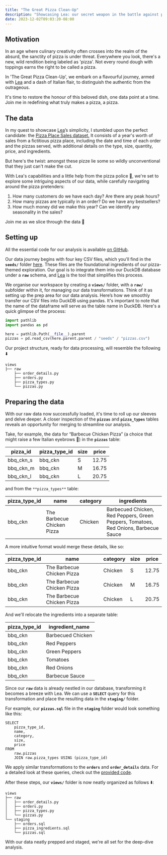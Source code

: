 ```yaml
---
title: "The Great Pizza Clean-Up"
description: "Showcasing Lea: our secret weapon in the battle against pizza pretenders. Lea helps us slice through the clutter, identifying and tossing out the most outrageous pizza claims."
date: 2023-12-02T09:03:20-08:00
---
```


## Motivation

In an age where culinary creativity often crosses into the realm of the absurd, the sanctity of pizza is under threat. Everywhere you look, there's a new, wild rendition being labeled as 'pizza'. Not every round dough with toppings earns the right to be called a pizza.

In 'The Great Pizza Clean-Up', we embark on a flavourful journey, armed with [Lea](https://github.com/carbonfact/lea) and a dash of Italian flair, to distinguish the authentic from the outrageous.

It's time to restore the honour of this beloved dish, one data point at a time. Join me in redefining what truly makes a pizza, a pizza.

## The data

In my quest to showcase [Lea](https://github.com/carbonfact/lea)’s simplicity, I stumbled upon the perfect candidate: the [Pizza Place Sales dataset.](https://www.mavenanalytics.io/data-playground?search=pizza%20place%20sales) It consists of a year's worth of sales from a fictitious pizza place, including the date and time of each order and the pizzas served, with additional details on the type, size, quantity, price, and ingredients.

But here's the twist: amongst these pizze lie some so wildly unconventional that they just can't make the cut.

With Lea's capabilities and a little help from the pizza police 🚨, we're set to explore some intriguing aspects of our data, while carefully navigating around the pizza pretenders:

1. How many customers do we have each day? Are there any peak hours?
2. How many pizzas are typically in an order? Do we have any bestsellers?
3. How much money did we make this year? Can we identify any seasonality in the sales?

Join me as we slice through the data 🍕

## Setting up

All the essential code for our analysis is available [on GitHub](https://github.com/LeonardoNatale/the-great-pizza-cleanup).

Our data journey begins with four key CSV files, which you'll find in the **`seeds/`** folder [here](https://github.com/LeonardoNatale/the-great-pizza-cleanup/tree/main/seeds). These files are the foundational ingredients of our pizza-themed exploration. Our goal is to integrate them into our DuckDB database under a **`raw`** schema, and [Lea](https://github.com/carbonfact/lea) is the tool that simplifies this process.

We organise our workspace by creating a **`views/`** folder, with a **`raw/`** subfolder within it, for managing our data transformations. Think of it as setting up the prep area for our data analysis. Here’s how we smoothly transfer our CSV files into DuckDB using pandas. It's important to note that the name of the dataframe will serve as the table name in DuckDB. Here's a quick glimpse of the process:

```python
import pathlib
import pandas as pd

here = pathlib.Path(__file__).parent
pizzas = pd.read_csv(here.parent.parent / "seeds" / "pizzas.csv")
```

Our project structure, ready for data processing, will resemble the following ⬇️

```
views
├── raw
    ├── order_details.py
    ├── orders.py
    ├── pizza_types.py
    └── pizzas.py
```

## Preparing the data

With our raw data now successfully loaded, it's time to roll up our sleeves and delve deeper. A closer inspection of the **`pizzas`** and **`pizza_types`** tables reveals an opportunity for merging to streamline our analysis.

Take, for example, the data for “Barbecue Chicken Pizza” (a choice that might raise a few Italian eyebrows 🤢) in the **`pizzas`** table:

| pizza_id  | pizza_type_id | size | price |
| --------- | ------------- | ---- | ----- |
| bbq_ckn_s | bbq_ckn       | S    | 12.75 |
| bbq_ckn_m | bbq_ckn       | M    | 16.75 |
| bbq_ckn_l | bbq_ckn       | L    | 20.75 |

and from the `**pizza_types**` table:

| pizza_type_id | name                       | category | ingredients                                                                         |
| ------------- | -------------------------- | -------- | ----------------------------------------------------------------------------------- |
| bbq_ckn       | The Barbecue Chicken Pizza | Chicken  | Barbecued Chicken, Red Peppers, Green Peppers, Tomatoes, Red Onions, Barbecue Sauce |

A more intuitive format would merge these details, like so:

| pizza_type_id | name                       | category | size | price |
| ------------- | -------------------------- | -------- | ---- | ----- |
| bbq_ckn       | The Barbecue Chicken Pizza | Chicken  | S    | 12.75 |
| bbq_ckn       | The Barbecue Chicken Pizza | Chicken  | M    | 16.75 |
| bbq_ckn       | The Barbecue Chicken Pizza | Chicken  | L    | 20.75 |

And we'll relocate the ingredients into a separate table:

| pizza_type_id | ingredient_name   |
| ------------- | ----------------- |
| bbq_ckn       | Barbecued Chicken |
| bbq_ckn       | Red Peppers       |
| bbq_ckn       | Green Peppers     |
| bbq_ckn       | Tomatoes          |
| bbq_ckn       | Red Onions        |
| bbq_ckn       | Barbecue Sauce    |

Since our **`raw`** data is already nestled in our database, transforming it becomes a breeze with Lea. We can use a **`SELECT`** query for this transformation and place the resulting data in the **`staging/`** folder.

For example, our **`pizzas.sql`** file in the **`staging`** folder would look something like this:

```
SELECT
    pizza_type_id,
    name,
    category,
    size,
    price
FROM
    raw.pizzas
    JOIN raw.pizza_types USING (pizza_type_id)
```

We apply similar transformations to the **`orders`** and **`order_details`** data. For a detailed look at these queries, check out the [provided code](https://github.com/LeonardoNatale/pizza-engineering/blob/main/views/staging/orders.sql#L14).

After these steps, our **`views/`** folder is now neatly organized as follows ⬇️:

```
views
├── raw
│   ├── order_details.py
│   ├── orders.py
│   ├── pizza_types.py
│   └── pizzas.py
└── staging
    ├── orders.sql
    ├── pizza_ingredients.sql
    └── pizzas.sql
```

With our data neatly prepped and staged, we're all set for the deep-dive analysis.
